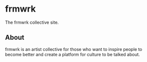 # frmwrk
The frmwrk collective site.

## About

frmwrk is an artist collective for those who want to inspire people to become better and create a platform for culture to be talked about.
